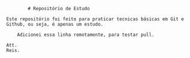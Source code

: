             # Repositório de Estudo

    Este repositório foi feito para praticar tecnicas básicas em Git e Github, ou seja, é apenas um estudo.

        Adicionei essa linha remotamente, para testar pull.
        
    Att.
    Reis. 
